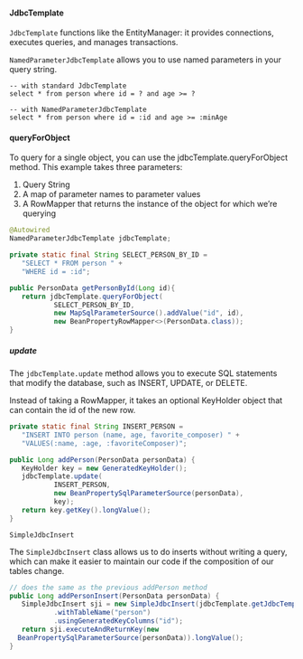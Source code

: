 #### JdbcTemplate

```JdbcTemplate``` functions like the EntityManager: it provides connections, executes queries, and manages transactions.

```NamedParameterJdbcTemplate``` allows you to use named parameters in your query string.

```dbn-sql
-- with standard JdbcTemplate
select * from person where id = ? and age >= ?

-- with NamedParameterJdbcTemplate
select * from person where id = :id and age >= :minAge
```

#### queryForObject

To query for a single object, you can use the jdbcTemplate.queryForObject method. This example takes three parameters:

1. Query String
2. A map of parameter names to parameter values
3. A RowMapper that returns the instance of the object for which we’re querying

```java
@Autowired
NamedParameterJdbcTemplate jdbcTemplate;

private static final String SELECT_PERSON_BY_ID = 
   "SELECT * FROM person " + 
   "WHERE id = :id";

public PersonData getPersonById(Long id){
   return jdbcTemplate.queryForObject(
           SELECT_PERSON_BY_ID,
           new MapSqlParameterSource().addValue("id", id),
           new BeanPropertyRowMapper<>(PersonData.class));
}
```

##### update

The ```jdbcTemplate.update``` method allows you to execute SQL statements that modify the database, such as INSERT, UPDATE, or DELETE.

Instead of taking a RowMapper, it takes an optional KeyHolder object that can contain the id of the new row.

```java
private static final String INSERT_PERSON = 
   "INSERT INTO person (name, age, favorite_composer) " + 
   "VALUES(:name, :age, :favoriteComposer)";

public Long addPerson(PersonData personData) {
   KeyHolder key = new GeneratedKeyHolder();
   jdbcTemplate.update(
           INSERT_PERSON,
           new BeanPropertySqlParameterSource(personData),
           key);
   return key.getKey().longValue();
}
```

```SimpleJdbcInsert```

The ```SimpleJdbcInsert``` class allows us to do inserts without writing a query, which can make it easier to maintain our code if the composition of our tables change.

```java
// does the same as the previous addPerson method
public Long addPersonInsert(PersonData personData) {
   SimpleJdbcInsert sji = new SimpleJdbcInsert(jdbcTemplate.getJdbcTemplate())
           .withTableName("person")
           .usingGeneratedKeyColumns("id");
   return sji.executeAndReturnKey(new 
  BeanPropertySqlParameterSource(personData)).longValue();
}
```


